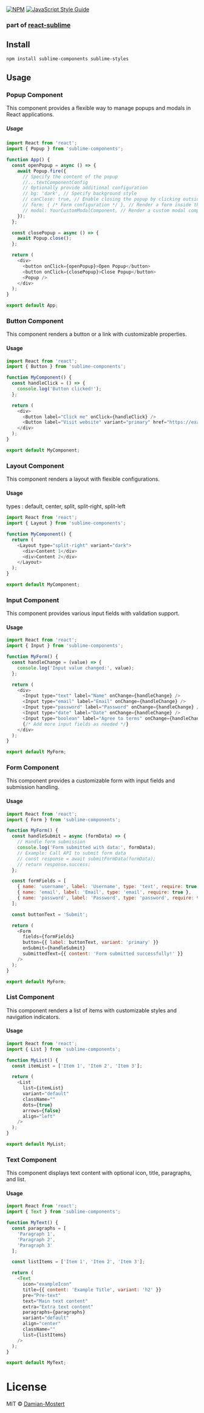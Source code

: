 [![NPM](https://img.shields.io/npm/v/smart-components.svg)](https://www.npmjs.com/package/smart-components) [![JavaScript Style Guide](https://img.shields.io/badge/code_style-standard-brightgreen.svg)](https://standardjs.com)

### part of [react-sublime](https://www.github.com/Damian-Mostert/react-sublime)

## Install

```bash
npm install sublime-components sublime-styles
```

## Usage

### Popup Component

This component provides a flexible way to manage popups and modals in React applications.

##### Usage

```javascript
import React from 'react';
import { Popup } from 'sublime-components';

function App() {
  const openPopup = async () => {
    await Popup.fire({
      // Specify the content of the popup
      //...textComponentConfig
      // Optionally provide additional configuration
      // bg: 'dark', // Specify background style
      // canClose: true, // Enable closing the popup by clicking outside
      // form: { /* Form configuration */ }, // Render a form inside the popup
      // modal: YourCustomModalComponent, // Render a custom modal component
    });
  };

  const closePopup = async () => {
    await Popup.close();
  };

  return (
    <div>
      <button onClick={openPopup}>Open Popup</button>
      <button onClick={closePopup}>Close Popup</button>
      <Popup />
    </div>
  );
}

export default App;
```
### Button Component

This component renders a button or a link with customizable properties.

#### Usage

```javascript
import React from 'react';
import { Button } from 'sublime-components';

function MyComponent() {
  const handleClick = () => {
    console.log('Button clicked!');
  };

  return (
    <div>
      <Button label="Click me" onClick={handleClick} />
      <Button label="Visit website" variant="primary" href="https://example.com" />
    </div>
  );
}

export default MyComponent;
```
### Layout Component

This component renders a layout with flexible configurations.

#### Usage
types : default, center, split, split-right, split-left
```javascript
import React from 'react';
import { Layout } from 'sublime-components';

function MyComponent() {
  return (
    <Layout type="split-right" variant="dark">
      <div>Content 1</div>
      <div>Content 2</div>
    </Layout>
  );
}

export default MyComponent;
```
### Input Component

This component provides various input fields with validation support.

#### Usage

```javascript
import React from 'react';
import { Input } from 'sublime-components';

function MyForm() {
  const handleChange = (value) => {
    console.log('Input value changed:', value);
  };

  return (
    <div>
      <Input type="text" label="Name" onChange={handleChange} />
      <Input type="email" label="Email" onChange={handleChange} />
      <Input type="password" label="Password" onChange={handleChange} />
      <Input type="date" label="Date" onChange={handleChange} />
      <Input type="boolean" label="Agree to terms" onChange={handleChange} />
      {/* Add more input fields as needed */}
    </div>
  );
}

export default MyForm;
```
### Form Component

This component provides a customizable form with input fields and submission handling.

#### Usage

```javascript
import React from 'react';
import { Form } from 'sublime-components';

function MyForm() {
  const handleSubmit = async (formData) => {
    // Handle form submission
    console.log('Form submitted with data:', formData);
    // Example: Call API to submit form data
    // const response = await submitFormData(formData);
    // return response.success;
  };

  const formFields = [
    { name: 'username', label: 'Username', type: 'text', require: true },
    { name: 'email', label: 'Email', type: 'email', require: true },
    { name: 'password', label: 'Password', type: 'password', require: true },
  ];

  const buttonText = 'Submit';

  return (
    <Form
      fields={formFields}
      button={{ label: buttonText, variant: 'primary' }}
      onSubmit={handleSubmit}
      submittedText={{ content: 'Form submitted successfully!' }}
    />
  );
}

export default MyForm;
```
### List Component

This component renders a list of items with customizable styles and navigation indicators.

#### Usage

```javascript
import React from 'react';
import { List } from 'sublime-components';

function MyList() {
  const itemList = ['Item 1', 'Item 2', 'Item 3'];

  return (
    <List
      list={itemList}
      variant="default"
      className=""
      dots={true}
      arrows={false}
      align="left"
    />
  );
}

export default MyList;
```
### Text Component

This component displays text content with optional icon, title, paragraphs, and list.

#### Usage

```javascript
import React from 'react';
import { Text } from 'sublime-components';

function MyText() {
  const paragraphs = [
    'Paragraph 1',
    'Paragraph 2',
    'Paragraph 3'
  ];

  const listItems = ['Item 1', 'Item 2', 'Item 3'];

  return (
    <Text
      icon="exampleIcon"
      title={{ content: 'Example Title', variant: 'h2' }}
      pre="Pre-text"
      text="Main text content"
      extra="Extra text content"
      paragraphs={paragraphs}
      variant="default"
      align="center"
      className=""
      list={listItems}
    />
  );
}

export default MyText;
```
# License

MIT © [Damian-Mostert](https://github.com/Damian-Mostert)
